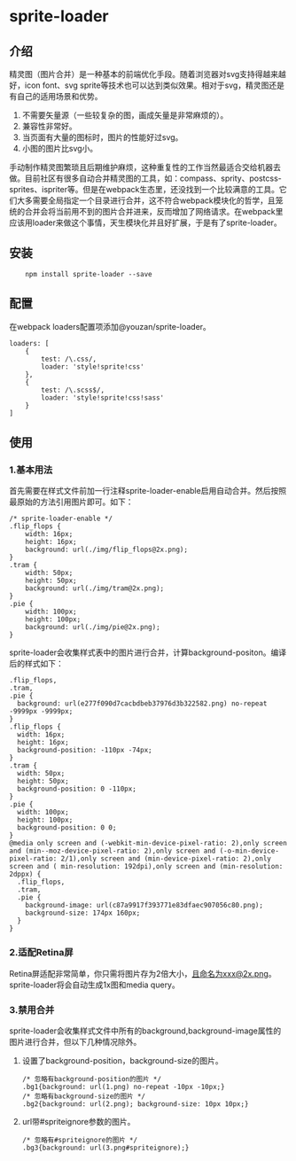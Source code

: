 # sprite-loader
## 介绍
精灵图（图片合并）是一种基本的前端优化手段。随着浏览器对svg支持得越来越好，icon font、svg sprite等技术也可以达到类似效果。相对于svg，精灵图还是有自己的适用场景和优势。

1. 不需要矢量源（一些较复杂的图，画成矢量是非常麻烦的）。
2. 兼容性非常好。
3. 当页面有大量的图标时，图片的性能好过svg。
4. 小图的图片比svg小。

手动制作精灵图繁琐且后期维护麻烦，这种重复性的工作当然最适合交给机器去做。目前社区有很多自动合并精灵图的工具，如：compass、sprity、postcss-sprites、ispriter等。但是在webpack生态里，还没找到一个比较满意的工具。它们大多需要全局指定一个目录进行合并，这不符合webpack模块化的哲学，且笼统的合并会将当前用不到的图片合并进来，反而增加了网络请求。在webpack里应该用loader来做这个事情，天生模块化并且好扩展，于是有了sprite-loader。

## 安装
```
	npm install sprite-loader --save
```

## 配置
在webpack loaders配置项添加@youzan/sprite-loader。

```
loaders: [
    {
        test: /\.css/,
        loader: 'style!sprite!css'
    },
    {
        test: /\.scss$/,
        loader: 'style!sprite!css!sass'
    }
]
```
## 使用
### 1.基本用法
首先需要在样式文件前加一行注释sprite-loader-enable启用自动合并。然后按照最原始的方法引用图片即可。如下：

```
/* sprite-loader-enable */
.flip_flops {
    width: 16px;
    height: 16px;
    background: url(./img/flip_flops@2x.png);
}
.tram {
    width: 50px;
    height: 50px;
    background: url(./img/tram@2x.png);
}
.pie {
    width: 100px;
    height: 100px;
    background: url(./img/pie@2x.png);
}
```
sprite-loader会收集样式表中的图片进行合并，计算background-positon。编译后的样式如下：

```
.flip_flops,
.tram,
.pie {
  background: url(e277f090d7cacbdbeb37976d3b322582.png) no-repeat -9999px -9999px;
}
.flip_flops {
  width: 16px;
  height: 16px;
  background-position: -110px -74px;
}
.tram {
  width: 50px;
  height: 50px;
  background-position: 0 -110px;
}
.pie {
  width: 100px;
  height: 100px;
  background-position: 0 0;
}
@media only screen and (-webkit-min-device-pixel-ratio: 2),only screen and (min--moz-device-pixel-ratio: 2),only screen and (-o-min-device-pixel-ratio: 2/1),only screen and (min-device-pixel-ratio: 2),only screen and ( min-resolution: 192dpi),only screen and (min-resolution: 2dppx) {
  .flip_flops,
  .tram,
  .pie {
    background-image: url(c87a9917f393771e83dfaec907056c80.png);
    background-size: 174px 160px;
  }
}
```

### 2.适配Retina屏
Retina屏适配非常简单，你只需将图片存为2倍大小，且命名为xxx@2x.png。sprite-loader将会自动生成1x图和media query。

### 3.禁用合并
sprite-loader会收集样式文件中所有的background,background-image属性的图片进行合并，但以下几种情况除外。

1. 设置了background-position，background-size的图片。
	
	```
	/* 忽略有background-position的图片 */
	.bg1{background: url(1.png) no-repeat -10px -10px;}
	/* 忽略有background-size的图片 */
	.bg2{background: url(2.png); background-size: 10px 10px;}
	```
2. url带#spriteignore参数的图片。
	
	```
	/* 忽略有#spriteignore的图片 */
	.bg3{background: url(3.png#spriteignore);}
	```